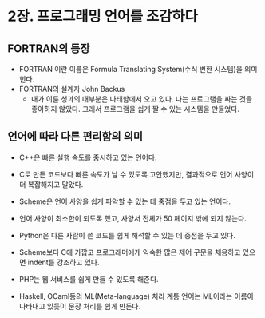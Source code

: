 # 2장. 프로그래밍 언어를 조감하다

## FORTRAN의 등장

- FORTRAN 이란 이름은 Formula Translating System(수식 변환 시스템)을 의미힌다.
- FORTRAN의 설계자 John Backus
  - 내가 이룬 성과의 대부분은 나태함에서 오고 있다. 나는 프로그램을 짜는 것을 좋아하지 않았다. 그래서 프로그램을 쉽게 짤 수 있는 시스템을 만들었다.

## 언어에 따라 다른 편리함의 의미

- C++은 빠른 실행 속도를 중시하고 있는 언어다.
- C로 만든 코드보다 빠른 속도가 날 수 있도록 고안했지만, 결과적으로 언어 사양이 더 복잡해지고 말았다.

- Scheme은 언어 사양을 쉽게 파악할 수 있는 데 중점을 두고 있는 언어다.
- 언어 사양이 최소한이 되도록 했고, 사양서 전체가 50 페이지 밖에 되지 않는다.

- Python은 다른 사람이 쓴 코드를 쉽게 해석할 수 있는 데 중점을 두고 있다.
- Scheme보다 C에 가깝고 프로그래머에게 익숙한 많은 제어 구문을 채용하고 있으면 indent를 강조하고 있다.

- PHP는 웹 서비스를 쉽게 만들 수 있도록 해준다.

- Haskell, OCaml등의 ML(Meta-language) 처리 계통 언어는 ML이라는 이름이 나타내고 있듯이 문장 처리를 쉽게 만든다.
